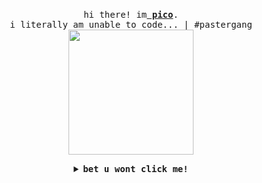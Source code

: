 <p align="center">
  <br>
  <samp>
    hi there! im<b><a rel="nofollow noopener noreferrer" target="_blank" href="https://www.men.com/"> pico</a></b>.
    <br> i literally am unable to code... | #pastergang<br>

</samp>

  <img src="https://static.wikia.nocookie.net/skul/images/4/4c/Grim_Reaper_Idle.gif/revision/latest?cb=20220803042344" width="200"/>

</p>


<details align="center">

<summary> <b> <samp> bet u wont click me! </samp></b></summary>
<samp>
 <b><h2 style="color: #fc6203">E N T E R &nbsp; Y O U R &nbsp; G R A V E !</h2> </b>

<img src="https://github.com/picogoat/picogoat/assets/143557025/aea088b2-5e3b-49dd-9379-df1e2ccb022e" width="200"/>
